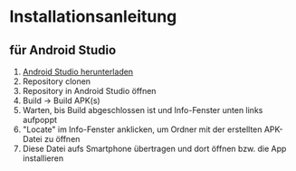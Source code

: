 # Installationsanleitung
## für Android Studio

1. [Android Studio herunterladen](https://dl.google.com/dl/android/studio/install/3.1.2.0/android-studio-ide-173.4720617-windows.exe)
2. Repository clonen
3. Repository in Android Studio öffnen
4. Build -> Build APK(s)
5. Warten, bis Build abgeschlossen ist und Info-Fenster unten links aufpoppt
6. "Locate" im Info-Fenster anklicken, um Ordner mit der erstellten APK-Datei zu öffnen
7. Diese Datei aufs Smartphone übertragen und dort öffnen bzw. die App installieren
